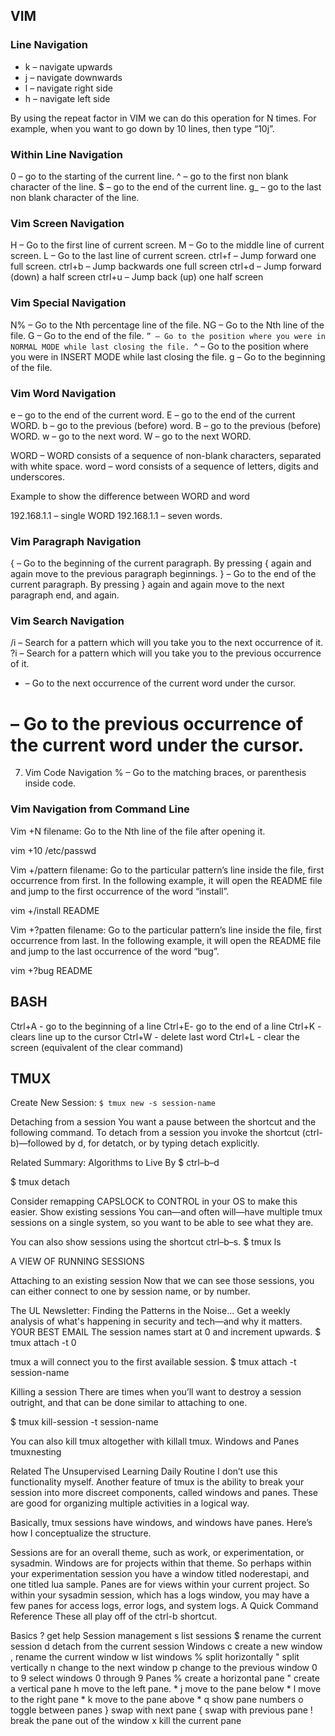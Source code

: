 ## VIM

### Line Navigation

* k – navigate upwards
* j – navigate downwards
* l – navigate right side
* h – navigate left side

By using the repeat factor in VIM we can do this operation for N times. For example, when you want to
go down by 10 lines, then type “10j”.

### Within Line Navigation 

0 – go to the starting of the current line.
^ – go to the first non blank character of the line.
$ – go to the end of the current line.
g_ – go to the last non blank character of the line.

### Vim Screen Navigation

H – Go to the first line of current screen.
M – Go to the middle line of current screen.
L – Go to the last line of current screen.
ctrl+f – Jump forward one full screen.
ctrl+b – Jump backwards one full screen
ctrl+d – Jump forward (down) a half screen
ctrl+u – Jump back (up) one half screen

### Vim Special Navigation

N% – Go to the Nth percentage line of the file.
NG – Go to the Nth line of the file.
G – Go to the end of the file.
`” – Go to the position where you were in NORMAL MODE while last closing the file.
`^ – Go to the position where you were in INSERT MODE while last closing the file.
g – Go to the beginning of the file.

### Vim Word Navigation
e – go to the end of the current word.
E – go to the end of the current WORD.
b – go to the previous (before) word.
B – go to the previous (before) WORD.
w – go to the next word.
W – go to the next WORD.

WORD – WORD consists of a sequence of non-blank characters, separated with white space.
word – word consists of a sequence of letters, digits and underscores.

Example to show the difference between WORD and word

192.168.1.1 – single WORD
192.168.1.1 – seven words.

### Vim Paragraph Navigation
{ – Go to the beginning of the current paragraph. By pressing { again and again move to the previous paragraph beginnings.
} – Go to the end of the current paragraph. By pressing } again and again move to the next paragraph end, and again.

### Vim Search Navigation
/i – Search for a pattern which will you take you to the next occurrence of it.
?i – Search for a pattern which will you take you to the previous occurrence of it.
* – Go to the next occurrence of the current word under the cursor.
# – Go to the previous occurrence of the current word under the cursor.
7. Vim Code Navigation
% – Go to the matching braces, or parenthesis inside code.

### Vim Navigation from Command Line
Vim +N filename: Go to the Nth line of the file after opening it.

vim +10 /etc/passwd

Vim +/pattern filename: Go to the particular pattern’s line inside the file, first occurrence from first. In the following example, it will open the README file and jump to the first occurrence of the word “install”.

vim +/install README

Vim +?patten filename: Go to the particular pattern’s line inside the file, first occurrence from last. In the following example, it will open the README file and jump to the last occurrence of the word “bug”.

vim +?bug README


## BASH

Ctrl+A - go to the beginning of a line
Ctrl+E- go to the end of a line
Ctrl+K - clears line up to the cursor
Ctrl+W - delete last word
Ctrl+L - clear the screen (equivalent of the clear command)

## TMUX

Create New Session: ```$ tmux new -s session-name```

Detaching from a session
You want a pause between the shortcut and the following command.
To detach from a session you invoke the shortcut (ctrl-b)—followed by d, for detatch, or by typing detach explicitly.

Related
Summary: Algorithms to Live By
$ ctrl–b–d

$ tmux detach

Consider remapping CAPSLOCK to CONTROL in your OS to make this easier.
Show existing sessions
You can—and often will—have multiple tmux sessions on a single system, so you want to be able to see what they are.

You can also show sessions using the shortcut ctrl–b–s.
$ tmux ls


A VIEW OF RUNNING SESSIONS

Attaching to an existing session
Now that we can see those sessions, you can either connect to one by session name, or by number.

The UL Newsletter: Finding the Patterns in the Noise…
Get a weekly analysis of what's happening in security and tech—and why it matters.
YOUR BEST EMAIL
The session names start at 0 and increment upwards.
$ tmux attach -t 0

tmux a will connect you to the first available session.
$ tmux attach -t session-name

Killing a session
There are times when you’ll want to destroy a session outright, and that can be done similar to attaching to one.

$ tmux kill-session -t session-name

You can also kill tmux altogether with killall tmux.
Windows and Panes
tmuxnesting

Related
The Unsupervised Learning Daily Routine
I don’t use this functionality myself.
Another feature of tmux is the ability to break your session into more discreet components, called windows and panes. These are good for organizing multiple activities in a logical way.

Basically, tmux sessions have windows, and windows have panes. Here’s how I conceptualize the structure.

Sessions are for an overall theme, such as work, or experimentation, or sysadmin.
Windows are for projects within that theme. So perhaps within your experimentation session you have a window titled noderestapi, and one titled lua sample.
Panes are for views within your current project. So within your sysadmin session, which has a logs window, you may have a few panes for access logs, error logs, and system logs.
A Quick Command Reference
These all play off of the ctrl-b shortcut.

Basics
? get help
Session management
s list sessions
$ rename the current session
d detach from the current session
Windows
c create a new window
, rename the current window
w list windows
% split horizontally
" split vertically
n change to the next window
p change to the previous window
0 to 9 select windows 0 through 9
Panes
% create a horizontal pane
" create a vertical pane
h move to the left pane. *
j move to the pane below *
l move to the right pane *
k move to the pane above *
q show pane numbers
o toggle between panes
} swap with next pane
{ swap with previous pane
! break the pane out of the window
x kill the current pane
